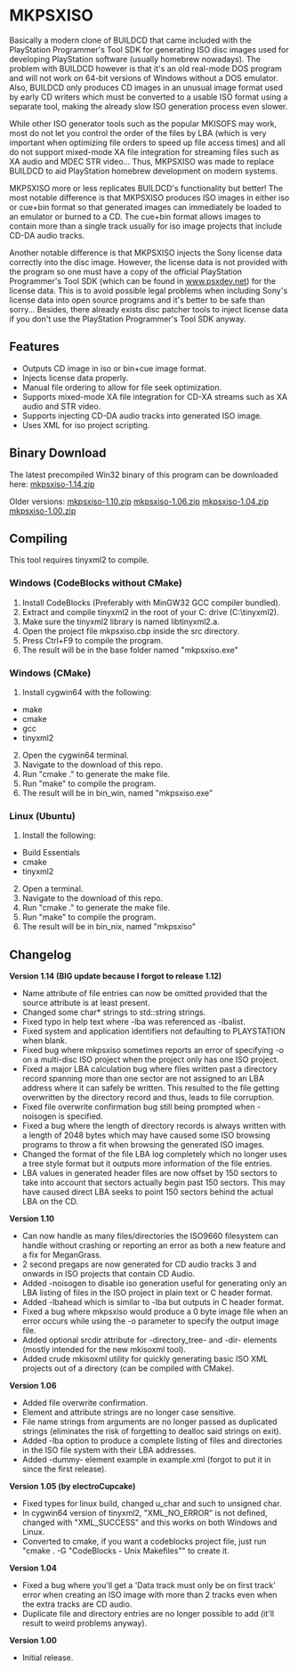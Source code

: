 # MKPSXISO
Basically a modern clone of BUILDCD that came included with the PlayStation Programmer's Tool SDK for generating ISO disc images used for developing PlayStation software (usually homebrew nowadays). The problem with BUILDCD however is that it's an old real-mode DOS program and will not work on 64-bit versions of Windows without a DOS emulator. Also, BUILDCD only produces CD images in an unusual image format used by early CD writers which must be converted to a usable ISO format using a separate tool, making the already slow ISO generation process even slower.

While other ISO generator tools such as the popular MKISOFS may work, most do not let you control the order of the files by LBA (which is very important when optimizing file orders to speed up file access times) and all do not support mixed-mode XA file integration for streaming files such as XA audio and MDEC STR video... Thus, MKPSXISO was made to replace BUILDCD to aid PlayStation homebrew development on modern systems.

MKPSXISO more or less replicates BUILDCD's functionality but better! The most notable difference is that MKPSXISO produces ISO images in either iso or cue+bin format so that generated images can immediately be loaded to an emulator or burned to a CD. The cue+bin format allows images to contain more than a single track usually for iso image projects that include CD-DA audio tracks.

Another notable difference is that MKPSXISO injects the Sony license data correctly into the disc image. However, the license data is not provided with the program so one must have a copy of the official PlayStation Programmer's Tool SDK (which can be found in www.psxdev.net) for the license data. This is to avoid possible legal problems when including Sony's license data into open source programs and it's better to be safe than sorry... Besides, there already exists disc patcher tools to inject license data if you don't use the PlayStation Programmer's Tool SDK anyway.

## Features
* Outputs CD image in iso or bin+cue image format.
* Injects license data properly.
* Manual file ordering to allow for file seek optimization.
* Supports mixed-mode XA file integration for CD-XA streams such as XA audio and STR video.
* Supports injecting CD-DA audio tracks into generated ISO image.
* Uses XML for iso project scripting.

## Binary Download
The latest precompiled Win32 binary of this program can be downloaded here:
[mkpsxiso-1.14.zip](http://lameguy64.github.io/mkpsxiso/mkpsxiso-1.14.zip)

Older versions:
[mkpsxiso-1.10.zip](http://lameguy64.github.io/mkpsxiso/mkpsxiso-1.10.zip)
[mkpsxiso-1.06.zip](http://lameguy64.github.io/mkpsxiso/mkpsxiso-1.06.zip)
[mkpsxiso-1.04.zip](http://lameguy64.github.io/mkpsxiso/mkpsxiso-1.04.zip)
[mkpsxiso-1.00.zip](http://lameguy64.github.io/mkpsxiso/mkpsxiso-1.00.zip)

## Compiling
This tool requires tinyxml2 to compile.

### Windows (CodeBlocks without CMake)
1. Install CodeBlocks (Preferably with MinGW32 GCC compiler bundled).
2. Extract and compile tinyxml2 in the root of your C: drive (C:\tinyxml2).
3. Make sure the tinyxml2 library is named libtinyxml2.a.
3. Open the project file mkpsxiso.cbp inside the src directory.
4. Press Ctrl+F9 to compile the program.
5. The result will be in the base folder named "mkpsxiso.exe"

### Windows (CMake)
1. Install cygwin64 with the following:
  * make
  * cmake
  * gcc
  * tinyxml2
2. Open the cygwin64 terminal.
3. Navigate to the download of this repo.
4. Run "cmake ." to generate the make file.
5. Run "make" to compile the program.
6. The result will be in bin_win, named "mkpsxiso.exe"

### Linux (Ubuntu)
1. Install the following:
  * Build Essentials
  * cmake
  * tinyxml2
2. Open a terminal.
3. Navigate to the download of this repo.
4. Run "cmake ." to generate the make file.
5. Run "make" to compile the program.
6. The result will be in bin_nix, named "mkpsxiso"

## Changelog
**Version 1.14 (BIG update because I forgot to release 1.12)**
* Name attribute of file entries can now be omitted provided that the source attribute is at least present.
* Changed some char* strings to std::string strings.
* Fixed typo in help text where -lba was referenced as -lbalist.
* Fixed system and application identifiers not defaulting to PLAYSTATION when blank.
* Fixed bug where mkpsxiso sometimes reports an error of specifying -o on a multi-disc ISO project when the project only has one ISO project.
* Fixed a major LBA calculation bug where files written past a directory record spanning more than one sector are not assigned to an LBA address where it can safely be written. This resulted to the file getting overwritten by the directory record and thus, leads to file corruption.
* Fixed file overwrite confirmation bug still being prompted when -noisogen is specified.
* Fixed a bug where the length of directory records is always written with a length of 2048 bytes which may have caused some ISO browsing programs to throw a fit when browsing the generated ISO images.
* Changed the format of the file LBA log completely which no longer uses a tree style format but it outputs more information of the file entries.
* LBA values in generated header files are now offset by 150 sectors to take into account that sectors actually begin past 150 sectors. This may have caused direct LBA seeks to point 150 sectors behind the actual LBA on the CD.

**Version 1.10**
* Can now handle as many files/directories the ISO9660 filesystem can handle without crashing or reporting an error as both a new feature and a fix for MeganGrass.
* 2 second pregaps are now generated for CD audio tracks 3 and onwards in ISO projects that contain CD Audio.
* Added -noisogen to disable iso generation useful for generating only an LBA listing of files in the ISO project in plain text or C header format.
* Added -lbahead which is similar to -lba but outputs in C header format.
* Fixed a bug where mkpsxiso would produce a 0 byte image file when an error occurs while using the -o parameter to specify the output image file.
* Added optional srcdir attribute for -directory_tree- and -dir- elements (mostly intended for the new mkisoxml tool).
* Added crude mkisoxml utility for quickly generating basic ISO XML projects out of a directory (can be compiled with CMake).

**Version 1.06**
* Added file overwrite confirmation.
* Element and attribute strings are no longer case sensitive.
* File name strings from arguments are no longer passed as duplicated strings (eliminates the risk of forgetting to dealloc said strings on exit).
* Added -lba option to produce a complete listing of files and directories in the ISO file system with their LBA addresses.
* Added -dummy- element example in example.xml (forgot to put it in since the first release).

**Version 1.05 (by electroCupcake)**
* Fixed types for linux build, changed u_char and such to unsigned char.
* In cygwin64 version of tinyxml2, "XML_NO_ERROR" is not defined, changed with "XML_SUCCESS" and this works on both Windows and Linux.
* Converted to cmake, if you want a codeblocks project file, just run "cmake . -G "CodeBlocks - Unix Makefiles"" to create it.

**Version 1.04**
* Fixed a bug where you'll get a 'Data track must only be on first track' error when creating an ISO image with more than 2 tracks even when the extra tracks are CD audio.
* Duplicate file and directory entries are no longer possible to add (it'll result to weird problems anyway).

**Version 1.00**
* Initial release.
